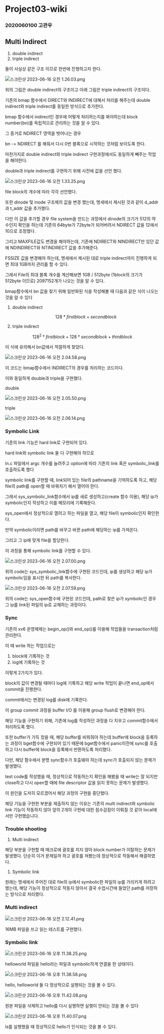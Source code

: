 # Project03-wiki

### 2020060100 고관우

## Multi Indirect

1. double indirect
2. triple indirect

둘이 사실상 같은 구조 이므로 한번에 진행하고자 한다.

![스크린샷 2023-06-16 오전 1.26.03.png](Project03-wiki%20f2d5feb724134d03947b441ffa456e2d/%25E1%2584%2589%25E1%2585%25B3%25E1%2584%258F%25E1%2585%25B3%25E1%2584%2585%25E1%2585%25B5%25E1%2586%25AB%25E1%2584%2589%25E1%2585%25A3%25E1%2586%25BA_2023-06-16_%25E1%2584%258B%25E1%2585%25A9%25E1%2584%258C%25E1%2585%25A5%25E1%2586%25AB_1.26.03.png)

위의 그림은 double indirect의 구조이고 아래 그림은 triple indirect의 구조이다.

기존의 bmap 함수에서 DIRECT와 INDIRECT에 대해서 처리를 해주는데 double indirect와 triple indirect를 동일한 방식으로 추가한다.

bmap 함수에서 indirect인 경우에 어떻게 처리하는지를 봐야하는데 block number(bn)를 독립적으로 관리하는 것을 알 수 있다.

그 증거로 NDIRECT 영역을 벗어나는 경우

bn -= NDIRECT 를 해줘서 다시 0번 블록으로 시작하는 것처럼 보이도록 한다.

마찬가지로 double indirect와 triple indirect 구현과정에서도 동일하게 빼주는 작업을 해야한다.

double과 triple indirect를 구현하기 위해 사전에 값을 선언 했다.

![스크린샷 2023-06-16 오전 1.33.25.png](Project03-wiki%20f2d5feb724134d03947b441ffa456e2d/%25E1%2584%2589%25E1%2585%25B3%25E1%2584%258F%25E1%2585%25B3%25E1%2584%2585%25E1%2585%25B5%25E1%2586%25AB%25E1%2584%2589%25E1%2585%25A3%25E1%2586%25BA_2023-06-16_%25E1%2584%258B%25E1%2585%25A9%25E1%2584%258C%25E1%2585%25A5%25E1%2586%25AB_1.33.25.png)

file block의 개수에 따라 각각 선언했다.

또한 dinode 및 inode 구조체의 값을 변경 했는데, 명세에서 제시된 것과 같이 d_addr과 t_addr 값을 추가했다.

다만 이 값을 추가할 경우 file system을 만드는 과정에서 dinode의 크기가 512의 약수인지 확인을 하는데 기존의 64byte가 72byte가 되어버려서 NDIRECT 값을 12에서 10으로 조정했다.

그리고 MAXFILE값도 변경을 해야하는데, 기존에 NDIRECT와 NINDIRECT만 있던 값에 NDINDIRECT와 NTINDIRECT 값을 추가해준다.

FSSIZE 값을 변경해야 하는데, 명세에서 제시된 대로 triple indirect까지 진행하게 되면 최대 1GB까지 관리를 할 수 있다.

그래서 File의 최대 블록 개수를 계산해보면 1GB / 512byte (1block의 크기가 512byte 이므로) 2097152개가 나오는 것을 알 수 있다.

bmap함수에서 bn 값을 찾기 위해 일반화된 식을 작성해볼 때 다음과 같은 식이 나오는 것을 알 수 있다

1. double indirect
    
    $$
    128*firstblock + secondblock
    $$
    
2. triple indirect

$$
128^2*firstblock + 128*secondblock + thirdblock
$$

이 식에 유의해서 bn값에서 적절하게 찾았다.

![스크린샷 2023-06-16 오전 2.04.58.png](Project03-wiki%20f2d5feb724134d03947b441ffa456e2d/%25E1%2584%2589%25E1%2585%25B3%25E1%2584%258F%25E1%2585%25B3%25E1%2584%2585%25E1%2585%25B5%25E1%2586%25AB%25E1%2584%2589%25E1%2585%25A3%25E1%2586%25BA_2023-06-16_%25E1%2584%258B%25E1%2585%25A9%25E1%2584%258C%25E1%2585%25A5%25E1%2586%25AB_2.04.58.png)

이 코드는 bmap함수에서 INDIRECT의 경우를 처리하는 코드이다.

이와 동일하게 double과 triple을 구현했다.

double

![스크린샷 2023-06-16 오전 2.05.50.png](Project03-wiki%20f2d5feb724134d03947b441ffa456e2d/%25E1%2584%2589%25E1%2585%25B3%25E1%2584%258F%25E1%2585%25B3%25E1%2584%2585%25E1%2585%25B5%25E1%2586%25AB%25E1%2584%2589%25E1%2585%25A3%25E1%2586%25BA_2023-06-16_%25E1%2584%258B%25E1%2585%25A9%25E1%2584%258C%25E1%2585%25A5%25E1%2586%25AB_2.05.50.png)

triple

![스크린샷 2023-06-16 오전 2.06.14.png](Project03-wiki%20f2d5feb724134d03947b441ffa456e2d/%25E1%2584%2589%25E1%2585%25B3%25E1%2584%258F%25E1%2585%25B3%25E1%2584%2585%25E1%2585%25B5%25E1%2586%25AB%25E1%2584%2589%25E1%2585%25A3%25E1%2586%25BA_2023-06-16_%25E1%2584%258B%25E1%2585%25A9%25E1%2584%258C%25E1%2585%25A5%25E1%2586%25AB_2.06.14.png)

### Symbolic Link

기존의 link 기능은 hard link로 구현되어 있다.

hard link와 symbolic link 둘 다 구현해야 하므로 

ln.c 파일에서 argc 개수를 늘려주고 option에 따라 기존의 link 혹은 symbolic_link를 호출하도록 했다

symbolic link를 구현할 때, link되어 있는 file의 pathname을 기억하도록 하고, 해당 file의 path를 open할 때 바꿔치기 해서 열어야 한다.

그래서 sys_symbolic_link함수에서 ip를 새로 생성하고(create 함수 이용), 해당 ip가 symbolic인지 작성하고 이를 메모리에 기록해둔다.

sys_open에서 정상적으로 열려고 하는 파일을 열고, 해당 file이 symbolic인지 확인한다.

만약 symbolic이라면 path를 바꾸고 바뀐 path에 해당하는 ip를 가져온다.

그리고 그 ip에 맞게 file을 할당한다.

이 과정을 통해 symbolic link를 구현할 수 있다.

![스크린샷 2023-06-16 오전 2.07.00.png](Project03-wiki%20f2d5feb724134d03947b441ffa456e2d/%25E1%2584%2589%25E1%2585%25B3%25E1%2584%258F%25E1%2585%25B3%25E1%2584%2585%25E1%2585%25B5%25E1%2586%25AB%25E1%2584%2589%25E1%2585%25A3%25E1%2586%25BA_2023-06-16_%25E1%2584%258B%25E1%2585%25A9%25E1%2584%258C%25E1%2585%25A5%25E1%2586%25AB_2.07.00.png)

위의 code는 sys_symbolic_link함수에 구현된 코드인데, ip를 생성하고 해당 ip가 symbolic임을 표시한 뒤 path를 복사한다.

![스크린샷 2023-06-16 오전 2.07.59.png](Project03-wiki%20f2d5feb724134d03947b441ffa456e2d/%25E1%2584%2589%25E1%2585%25B3%25E1%2584%258F%25E1%2585%25B3%25E1%2584%2585%25E1%2585%25B5%25E1%2586%25AB%25E1%2584%2589%25E1%2585%25A3%25E1%2586%25BA_2023-06-16_%25E1%2584%258B%25E1%2585%25A9%25E1%2584%258C%25E1%2585%25A5%25E1%2586%25AB_2.07.59.png)

위의 code는 sys_open함수에 구현된 코드인데, path로 찾은 ip가 symbolic인 경우 그 ip를 link된 파일의 ip로 교체하는 과정이다.

### Sync

기존의 xv6 운영체제는 begin_op()와 end_op()를 이용해 작업들을 transaction처럼 관리한다.

이 때 write 하는 작업으로는

1. block에 기록하는 것
2. log에 기록하는 것

이렇게 2가지가 있다.

block의 값이 변경될 때마다 log에 기록하고 해당 write 작업이 끝나면 end_op에서 commit을 진행한다.

commit에서는 변경된 log를 disk에 기록한다.

이 group commit 과정을 buffer I/O 를 이용해 group flush로 변경해야 한다.

해당 기능을 구현하기 위해, 기존에 log를 작성하던 과정을 다 지우고 commit함수에서 처리하도록 했다.

또한 buffer가 가득 찼을 때, 해당 buffer를 비워줘야 하는데 buffer에 block을 등록하는 과정이 bget함수에 구현되어 있기 때문에 bget함수에서 panic이전에 sync를 호출하고 다시 buffer에 block을 등록해서 반환하도록 처리했다.

다만, 해당 함수에서 분명 sync함수가 호출돼야 하는데 sync가 호출되지 않는 문제가 발생했다.

test code를 작성했을 때, 정상적으로 작동하는지 확인을 해봤을 때 write는 잘 되지만 close하고 다시 open할 때에 file descriptor 값을 읽지 못하는 문제가 발생했다.

이 원인을 도저히 모르겠어서 해당 과정의 구현을 중단했다.

해당 기능을 구현한 부분을 제출하지 않는 이유는 기존의 multi indirect와 symbolic link 기능이 작동하지 않아 앞의 2개의 구현에 대한 점수감점이 이뤄질 것 같아 local에서만 구현했습니다.

### Trouble shooting

1. Multi indirect

해당 부분을 구현할 때 매크로에 괄호를 치지 않아 block number가 이탈하는 문제가 발생했다. 단순히 이거 문제일까 하고 괄호를 쳐봤는데 정상적으로 작동해서 해결하였다.

1. Symbolic link

원래는 명세에서 주어진 대로 file의 ip에서 symbolic한 파일의 ip를 가리키게 하려고 했는데, 해당 기능이 정상적으로 작동지 않아서 결국 수업시간에 들었던 path를 저장하는 방식으로 처리했다.

### Multi indirect

![스크린샷 2023-06-16 오전 2.12.41.png](Project03-wiki%20f2d5feb724134d03947b441ffa456e2d/%25E1%2584%2589%25E1%2585%25B3%25E1%2584%258F%25E1%2585%25B3%25E1%2584%2585%25E1%2585%25B5%25E1%2586%25AB%25E1%2584%2589%25E1%2585%25A3%25E1%2586%25BA_2023-06-16_%25E1%2584%258B%25E1%2585%25A9%25E1%2584%258C%25E1%2585%25A5%25E1%2586%25AB_2.12.41.png)

16MB 파일을 쓰고 읽는 테스트를 구현했다.

### Symbolic link

![스크린샷 2023-06-16 오후 11.38.25.png](Project03-wiki%20f2d5feb724134d03947b441ffa456e2d/%25E1%2584%2589%25E1%2585%25B3%25E1%2584%258F%25E1%2585%25B3%25E1%2584%2585%25E1%2585%25B5%25E1%2586%25AB%25E1%2584%2589%25E1%2585%25A3%25E1%2586%25BA_2023-06-16_%25E1%2584%258B%25E1%2585%25A9%25E1%2584%2592%25E1%2585%25AE_11.38.25.png)

helloworld 파일을 hello라는 파일과 symbolic하게 연결을 한 상태이다.

![스크린샷 2023-06-16 오후 11.38.58.png](Project03-wiki%20f2d5feb724134d03947b441ffa456e2d/%25E1%2584%2589%25E1%2585%25B3%25E1%2584%258F%25E1%2585%25B3%25E1%2584%2585%25E1%2585%25B5%25E1%2586%25AB%25E1%2584%2589%25E1%2585%25A3%25E1%2586%25BA_2023-06-16_%25E1%2584%258B%25E1%2585%25A9%25E1%2584%2592%25E1%2585%25AE_11.38.58.png)

hello, helloworld 둘 다 정상적으로 실행되는 것을 볼 수 있다.

![스크린샷 2023-06-16 오후 11.42.08.png](Project03-wiki%20f2d5feb724134d03947b441ffa456e2d/%25E1%2584%2589%25E1%2585%25B3%25E1%2584%258F%25E1%2585%25B3%25E1%2584%2585%25E1%2585%25B5%25E1%2586%25AB%25E1%2584%2589%25E1%2585%25A3%25E1%2586%25BA_2023-06-16_%25E1%2584%258B%25E1%2585%25A9%25E1%2584%2592%25E1%2585%25AE_11.42.08.png)

원본 파일을 삭제하고 hello를 다시 실행하면 실행이 안되는 것을 볼 수 있다

![스크린샷 2023-06-16 오후 11.40.07.png](Project03-wiki%20f2d5feb724134d03947b441ffa456e2d/%25E1%2584%2589%25E1%2585%25B3%25E1%2584%258F%25E1%2585%25B3%25E1%2584%2585%25E1%2585%25B5%25E1%2586%25AB%25E1%2584%2589%25E1%2585%25A3%25E1%2586%25BA_2023-06-16_%25E1%2584%258B%25E1%2585%25A9%25E1%2584%2592%25E1%2585%25AE_11.40.07.png)

ls를 실행했을 때 정상적으로 hello가 인식되는 것을 볼 수 있다.